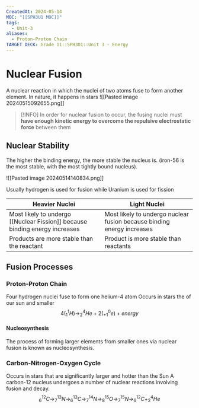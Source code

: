 ```yaml
---
CreatedAt: 2024-05-14
MOC: "[[SPH3U1 MOC]]"
tags:
  - Unit-3
aliases:
  - Proton-Proton Chain
TARGET DECK: Grade 11::SPH3U1::Unit 3 - Energy
---
```


# Nuclear Fusion
A nuclear reaction in which the nuclei of two atoms fuse to form another element. In nature, it happens in stars
![[Pasted image 20240515092655.png]]
<!--ID: 1716814411667-->


> [!INFO]
> In order for nuclear fusion to occur, the fusing nuclei must **have enough kinetic energy to overcome the repulsive electrostatic force** between them

## Nuclear Stability
The higher the binding energy, the more stable the nucleus is. (iron-56 is the most stable, with the most tightly bound nucleus).

![[Pasted image 20240514140834.png]]

Usually hydrogen is used for fusion while Uranium is used for fission

| Heavier Nuclei                                                              | Light Nuclei                                                           |
| --------------------------------------------------------------------------- | ---------------------------------------------------------------------- |
| Most likely to undergo [[Nuclear Fission]] because binding energy increases | Most likely to undergo nuclear fusion because binding energy increases |
| Products are more stable than the reactant                                  | Product is more stable than reactants                                  |

## Fusion Processes

### Proton-Proton Chain
Four hydrogen nuclei fuse to form one helium-4 atom
Occurs in stars the of our sun and smaller
$$4(^1_{1}H) \to ^4_{2}He + 2(^0_{+1}e) + energy$$
<!--ID: 1716814411679-->

#### Nucleosynthesis
The process of forming larger elements from smaller ones via nuclear fusion is known as nucleosynthesis.

### Carbon-Nitrogen-Oxygen Cycle
Occurs in stars that are significantly larger and hotter than the Sun
A carbon-12 nucleus undergoes a number of nuclear reactions involving fusion and decay.
$$^{12}_{6}C \to ^{13}_{7}N \to ^{13}_{6}C \to ^{14}_{7}N \to ^{15}_{8}O \to ^{15}_{7}N \to ^{12}_{6}C + ^4_{2}He$$

